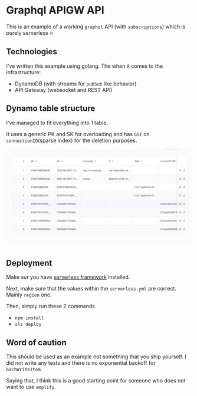 # Graphql APIGW API

This is an example of a working `graphql` API (with `subscriptions`)
which is purely serverless 🔥

## Technologies

I've written this example using golang. The when it comes to the infrastructure:

- DynamoDB (with streams for `pubSub` like behavior)
- API Gateway (websocket and REST API)


## Dynamo table structure

I've managed to fit everything into 1 table.

It uses a generic PK and SK for overloading and has `GSI` on `connectionID`(sparse index) for the deletion purposes.

![some sample data](sample-structure.png)

## Deployment

Make sur you have [serverless framework](https://github.com/serverless/serverless) installed.

Next, make sure that the values within the `serverless.yml` are correct. Mainly `region` one.

Then, simply run these 2 commands

- `npm install`
- `sls deploy`

## Word of caution

This should be used as an example not something that you ship yourself.
I did not write any tests and there is no exponential backoff for `bachWriteItem`.

Saying that, I think this is a good starting point for someone who does not want to use `amplify`.

